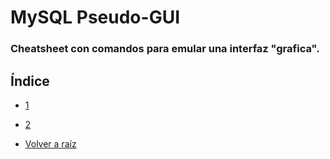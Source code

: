 # MySQL Pseudo-GUI
### Cheatsheet con comandos para emular una interfaz "grafica".

## Índice

- [1](#1)
- [2](#2)




- [Volver  a raíz](https://github.com/razielium7/MySQL_practice/blob/master/README.md)
